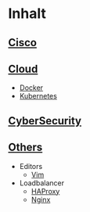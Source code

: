 # Inhalt
## [Cisco](/Cisco/README.md)
## [Cloud](/Cloud/README.md)
- [Docker](/Cloud/Docker/README.md)
- [Kubernetes](/Cloud/Kub/README.md)
## [CyberSecurity](/CyberSecurity/README.md)
## [Others](/Others/README.md)
- Editors
    - [Vim](/Others/Editors/vim.md)
- Loadbalancer
    - [HAProxy](/Others/Loadbalancer/haproxy.md)
    - [Nginx](/Others/Loadbalancer/ngnix.md)